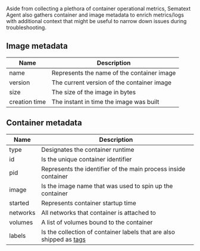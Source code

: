 Aside from collecting a plethora of container operational metrics, Sematext Agent also gathers container and image metadata to enrich metrics/logs with additional context that might be useful to narrow down issues during troubleshooting.

## Image metadata

| Name           | Description |
| ---------------|-------------|
| name           | Represents the name of the container image |
| version        | The current version of the container image |   
| size           | The size of the image in bytes |
| creation time  | The instant in time the image was built |


## Container metadata

| Name           | Description |
| ---------------|-------------|
| type           | Designates the container runtime |
| id             | Is the unique container identifier |   
| pid            | Represents the identifier of the main process inside container |
| image          | Is the image name that was used to spin up the container |
| started        | Represents container startup time |
| networks       | All networks that container is attached to |
| volumes        | A list of volumes bound to the container   |
| labels         | Is the collection of container labels that are also shipped as [tags](/docs/tags) |
